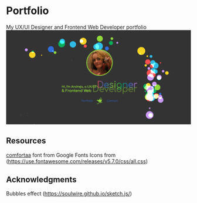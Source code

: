 # Portfolio
My UX/UI Designer and Frontend Web Developer portfolio
<img src="img/portfolio-sketch-screenshot.png" alt="screenshot">
## Resources
[comfortaa](https://fonts.googleapis.com/css?family=Comfortaa&display=swap") font from Google Fonts 
Icons from (https://use.fontawesome.com/releases/v5.7.0/css/all.css)
## Acknowledgments
Bubbles effect (https://soulwire.github.io/sketch.js/)
